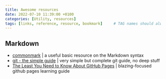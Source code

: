 ```yaml
---
title: Awesome resources
date: 2022-07-10 11:39:00 +0100
categories: [Utility, resources]
tags: [links, reference, resource, bookmark]     # TAG names should always be lowercase
---
```


## Markdown
- [commonmark](https://commonmark.org/) | a useful basic resource on the Markdown syntax
- [git - the simple guide](https://rogerdudler.github.io/git-guide/) | very simple but complete git guide, no deep stuff
- [The Least You Need to Know About GitHub Pages](https://tomcam.github.io/least-github-pages/) | blazing-focused github pages learning guide